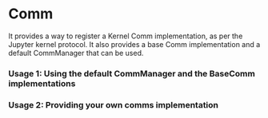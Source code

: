 # Comm

It provides a way to register a Kernel Comm implementation, as per the Jupyter kernel protocol.
It also provides a base Comm implementation and a default CommManager that can be used.

### Usage 1: Using the default CommManager and the BaseComm implementations

<!-- TODO -->

### Usage 2: Providing your own comms implementation

<!-- TODO -->

